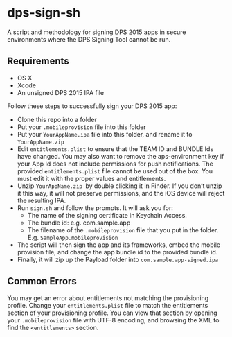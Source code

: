 # dps-sign-sh
A script and methodology for signing DPS 2015 apps in secure environments where the DPS Signing Tool cannot be run.

## Requirements

* OS X
* Xcode
* An unsigned DPS 2015 IPA file

Follow these steps to successfully sign your DPS 2015 app:

* Clone this repo into a folder
* Put your `.mobileprovision` file into this folder
* Put your `YourAppName.ipa` file into this folder, and rename it to `YourAppName.zip`
* Edit `entitlements.plist` to ensure that the TEAM ID and BUNDLE Ids have changed. You may also want to remove the aps-environment key if your App Id does not include permissions for push notifications. The provided `entitlements.plist` file cannot be used out of the box. You must edit it with the proper values and entitlements.
* Unzip `YourAppName.zip `by double clicking it in Finder. If you don’t unzip it this way, it will not preserve permissions, and the iOS device will reject the resulting IPA.
* Run `sign.sh` and follow the prompts. It will ask you for:
  * The name of the signing certificate in Keychain Access.
  * The bundle id: e.g. com.sample.app
  * The filename of the `.mobileprovision` file that you put in the folder. E.g. `SampleApp.mobileprovision`
* The script will then sign the app and its frameworks, embed the mobile provision file, and change the app bundle id to the provided bundle id.
* Finally, it will zip up the Payload folder into `com.sample.app-signed.ipa`

## Common Errors

You may get an error about entitlements not matching the provisioning profile. Change your `entitlements.plist` file to match the entitlements section of your provisioning profile. You can view that section by opening your `.mobileprovision` file with UTF-8 encoding, and browsing the XML to find the `<entitlements>` section.